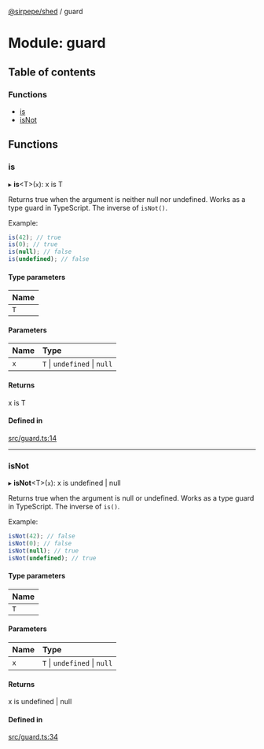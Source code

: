[@sirpepe/shed](../README.md) / guard

# Module: guard

## Table of contents

### Functions

- [is](guard.md#is)
- [isNot](guard.md#isnot)

## Functions

### is

▸ **is**<T\>(`x`): x is T

Returns true when the argument is neither null nor undefined. Works as a type
guard in TypeScript. The inverse of `isNot()`.

Example:

```typescript
is(42); // true
is(0); // true
is(null); // false
is(undefined); // false
```

#### Type parameters

| Name |
| :------ |
| `T` |

#### Parameters

| Name | Type |
| :------ | :------ |
| `x` | `T` \| `undefined` \| ``null`` |

#### Returns

x is T

#### Defined in

[src/guard.ts:14](https://github.com/SirPepe/shed/blob/6a3c00b/src/guard.ts#L14)

___

### isNot

▸ **isNot**<T\>(`x`): x is undefined \| null

Returns true when the argument is null or undefined. Works as a type guard in
TypeScript. The inverse of `is()`.

Example:

```typescript
isNot(42); // false
isNot(0); // false
isNot(null); // true
isNot(undefined); // true
```

#### Type parameters

| Name |
| :------ |
| `T` |

#### Parameters

| Name | Type |
| :------ | :------ |
| `x` | `T` \| `undefined` \| ``null`` |

#### Returns

x is undefined \| null

#### Defined in

[src/guard.ts:34](https://github.com/SirPepe/shed/blob/6a3c00b/src/guard.ts#L34)
